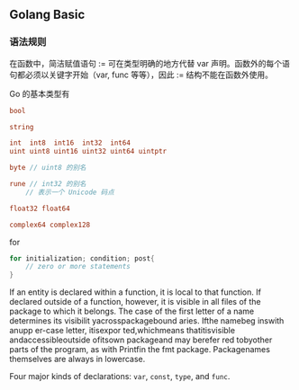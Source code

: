 ## Golang Basic

### 语法规则

在函数中，简洁赋值语句 := 可在类型明确的地方代替 var 声明。函数外的每个语句都必须以关键字开始（var, func 等等），因此 := 结构不能在函数外使用。

Go 的基本类型有
```go
bool

string

int  int8  int16  int32  int64
uint uint8 uint16 uint32 uint64 uintptr

byte // uint8 的别名

rune // int32 的别名
    // 表示一个 Unicode 码点

float32 float64

complex64 complex128
```

for
```go
for initialization; condition; post{
    // zero or more statements
}
```

If  an entity is declared within  a  function,  it is local to  that function.  If declared outside  of a function,  however,  it is visible  in  all files  of the  package to which it belongs.  The case of  the first letter of a name determines  its  visibilit yacrosspackagebound aries.  Ifthe  namebeg inswith anupp er-case letter,  itisexpor ted,whichmeans thatitisvisible andaccessibleoutside ofitsown packageand  may berefer red tobyother parts of  the  program, as with Printfin the fmt package.  Packagenames themselves are always in lowercase.

Four  major kinds  of declarations: `var`, `const`, `type`, and `func`.

